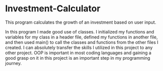 # Investment-Calculator
This program calculates the growth of an investment based on user input. 

In this program I made good use of classes. I initialized my functions and variables for my class in a header file, defined my functions in another file, and then used main() to call the classes and functions from the other files I created. I can absolutely transfer the skills I utilized in this project to any other project. OOP is important in most coding languages and gaining a good grasp on it in this project is an important step in my programming journey.



